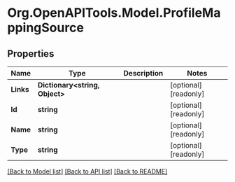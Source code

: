# Org.OpenAPITools.Model.ProfileMappingSource

## Properties

Name | Type | Description | Notes
------------ | ------------- | ------------- | -------------
**Links** | **Dictionary&lt;string, Object&gt;** |  | [optional] [readonly] 
**Id** | **string** |  | [optional] [readonly] 
**Name** | **string** |  | [optional] [readonly] 
**Type** | **string** |  | [optional] [readonly] 

[[Back to Model list]](../README.md#documentation-for-models) [[Back to API list]](../README.md#documentation-for-api-endpoints) [[Back to README]](../README.md)

